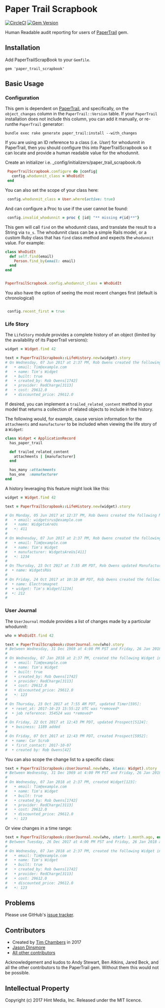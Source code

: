 # Paper Trail Scrapbook

[![CircleCI](https://circleci.com/gh/tjchambers/paper_trail_scrapbook/tree/master.svg?style=svg)](https://circleci.com/gh/tjchambers/paper_trail_scrapbook/tree/master)
[![Gem Version](https://badge.fury.io/rb/paper_trail_scrapbook.svg)](https://badge.fury.io/rb/paper_trail_scrapbook)

Human Readable audit reporting for users of [PaperTrail](https://github.com/paper-trail-gem/paper_trail) gem.

## Installation

Add PaperTrailScrapBook to your `Gemfile`.

`gem 'paper_trail_scrapbook'`

## Basic Usage

### Configuration

This gem is dependent on [PaperTrail](https://github.com/paper-trail-gem/paper_trail),
and specifically, on the `object_changes` column in the `PaperTrail::Version` 
table. If your `PaperTrail` installation does not include this column, you can
add it manually, or re-runthe `PaperTrail` generator:

```
bundle exec rake generate paper_trail:install --with_changes
```

If you are using an ID reference to a class (i.e. _User_) for whodunnit in
PaperTrail, then you should configure this into PaperTrailScrapbook so it can
locate and provide a human readable value for the whodunnit.

Create an initializer i.e. _config/initializers/paper_trail_scrapbook.rb
```ruby
 PaperTrailScrapbook.configure do |config|
   config.whodunnit_class = WhoDidIt
 end
```

You can also set the scope of your class here:
```ruby
 config.whodunnit_class = User.where(active: true)
```

And can configure a Proc to use if the user cannot be found:
```ruby
 config.invalid_whodunnit = proc { |id| "** missing #{id}**"}
```

This gem will call `find` on the whodunnit class, and translate the result to a
String via `to_s`. The whodunnit class can be a simple Rails model, or a custom
Ruby class that has `find` class method and expects the `whodunnit` value.
For example:
```ruby
class WhoDidIt
  def self.find(email)
    Person.find_by(email: email)
  end
end


PaperTrailScrapbook.config.whodunnit_class = WhoDidIt
```

You also have the option of seeing the most recent changes first (default is chronological)

```ruby

 config.recent_first = true

```

### Life Story

The `LifeStory` module provides a complete history of an object (limited by the
availability of its PaperTrail versions):
```ruby
widget = Widget.find 42

text = PaperTrailScrapbook::LifeHistory.new(widget).story
# On Wednesday, 07 Jun 2017 at 2:37 PM, Rob Owens created the following Widget information:
#   • email: Tim@example.com
#   • name: Tim's Widget 
#   • built: true
#   • created_by: Rob Owens[1742]
#   • provider: RedCharge[3113]
#   • cost: 29612.0
#   • discounted_price: 29612.0 
```

If desired, you can implement a `trailed_related_content` method in your model
that returns a collection of related objects to include in the history.

The following would, for example, cause version information for the `attachments` and `manufacturer` to be included when viewing the life story of a `Widget`:

```ruby
class Widget < ApplicationRecord
  has_paper_trail

  def trailed_related_content
    attachments | [manufacturer]
  end

  has_many :attachments
  has_one  :manufacturer
end
```

A history leveraging this feature might look like this:

```ruby
widget = Widget.find 42

text = PaperTrailScrapbook::LifeHistory.new(widget).story

# On Monday, 05 Jun 2017 at 12:37 PM, Rob Owens created the following Manufacturer[411] information:
#   • email: widgetsrus@example.com
#   • name: WidgetsAreUs
#   •: 411
#
# On Wednesday, 07 Jun 2017 at 2:37 PM, Rob Owens created the following Widget information:
#   • email: Tim@example.com
#   • name: Tim's Widget 
#   • manufacturer: WidgetsAreUs[411]
#   •: 1234
#   
# On Thursday, 23 Oct 2017 at 7:55 AM PDT, Rob Owens updated Manufacturer[411]:
#  • name: WidgetsRUs
# 
# On Friday, 24 Oct 2017 at 10:10 AM PDT, Rob Owens created the following Attachment[212] information:
#  • name: Electromagnet
#  • widget: Tim's Widget[1234]
#  •: 212
# 
```

### User Journal

The `UserJournal` module provides a list of changes made by a particular
whodunnit:
```ruby
who = WhoDidIt.find 42

text = PaperTrailScrapbook::UserJournal.new(who).story
# Between Wednesday, 31 Dec 1969 at 4:00 PM PST and Friday, 26 Jan 2018 at 10:35 AM PST, Rob Owens made the following changes:
#
# On Wednesday, 07 Jan 2018 at 2:37 PM, created the following Widget information:
#   • email: Tim@example.com
#   • name: Tim's Widget
#   • built: true
#   • created_by: Rob Owens[1742]
#   • provider: RedCharge[3113]
#   • cost: 29612.0
#   • discounted_price: 29612.0
#   •: 123
#
# On Thursday, 23 Oct 2017 at 7:55 AM PDT, updated Timer[595]:
#  • reset_at: 2017-10-23 15:55:22 UTC was *removed*
#  • job reference: 354524 was *removed*
#
# On Friday, 22 Oct 2017 at 12:43 PM PDT, updated Prospect[5124]:
#  • business: 1189 added
#
# On Friday, 07 Oct 2017 at 12:43 PM PDT, created Prospect[5952]:
#  • name: Car Scrub
#  • first_contact: 2017-10-07
#  • created by: Rob Owens[42]
```

You can also scope the change list to a specific class:
```ruby
text = PaperTrailScrapbook::UserJournal.new(who, klass: Widget).story
# Between Wednesday, 31 Dec 1969 at 4:00 PM PST and Friday, 26 Jan 2018 at 10:35 AM PST, Rob Owens made the following Widget changes:
#
# On Wednesday, 07 Jan 2018 at 2:37 PM, created Widget[123]:
#   • email: Tim@example.com
#   • name: Tim's Widget
#   • built: true
#   • created_by: Rob Owens[1742]
#   • provider: RedCharge[3113]
#   • cost: 29612.0
#   • discounted_price: 29612.0
#   •: 123
```

Or view changes in a time range:
```ruby
text = PaperTrailScrapbook::UserJournal.new(who, start: 1.month.ago, end: Time.now).story
# Between Tuesday, 26 Dec 2017 at 4:00 PM PST and Friday, 26 Jan 2018 at 4:00 PM PST, Rob Owens made the following changes:
#
# On Wednesday, 07 Jan 2018 at 2:37 PM, created the following Widget information:
#   • email: Tim@example.com
#   • name: Tim's Widget
#   • built: true
#   • created_by: Rob Owens[1742]
#   • provider: RedCharge[3113]
#   • cost: 29612.0
#   • discounted_price: 29612.0
#   •: 123
```

## Problems

Please use GitHub's [issue tracker](http://github.com/tjchambers/paper_trail_scrapbook/issues).


## Contributors

- Created by [Tim Chambers](https://github.com/tjchambers) in 2017
- [Jason Dinsmore](https://github.com/dinjas)
- [All other contributors](https://github.com/tjchambers/paper_trail_scrapbook/graphs/contributors)

Acknowledgement and kudos to Andy Stewart, Ben Atkins, Jared Beck, and all the
other contributors to the PaperTrail gem. Without them this would not be
possible.


## Intellectual Property

Copyright (c) 2017 Hint Media, Inc.
Released under the MIT licence.



